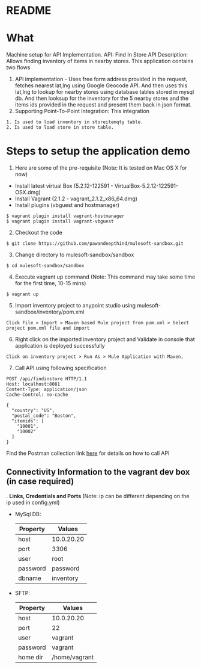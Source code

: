 # README

# What
Machine setup for API Implementation. 
API: Find In Store API 
Description: Allows finding inventory of items in nearby stores. This application contains two flows
  1. API implementation - Uses free form address provided in the request, fetches nearest lat,lng using Google Geocode API. And then uses this lat,lng to lookup for nearby stores using database tables stored in mysql db. And then looksup for the inventory for the 5 nearby stores and the items ids provided in the request and present them back in json format.
  2. Supporting Point-To-Point Integration: This integration 
    
    1. Is used to load inventory in storeitemqty table.
    2. Is used to load store in store table.

# Steps to setup the application demo

1. Here are some of the pre-requisite (Note: It is tested on Mac OS X for now)
  * Install latest virtual Box (5.2.12-122591 - VirtualBox-5.2.12-122591-OSX.dmg)
  * Install Vagrant (2.1.2 - vagrant_2.1.2_x86_64.dmg)
  * Install plugins (vbguest and hostmanager)
    
  ```
  $ vagrant plugin install vagrant-hostmanager
  $ vagrant plugin install vagrant-vbguest
  ```

2. Checkout the code

  ```
  $ git clone https://github.com/pawandeepthind/mulesoft-sandbox.git
  ```
    
3. Change directory to mulesoft-sandbox/sandbox

  ```
  $ cd mulesoft-sandbox/sandbox
  ```

4. Execute vagrant up command (Note: This command may take some time for the first time, 10-15 mins)

  ```
  $ vagrant up
  ```

5. Import inventory project to anypoint studio using mulesoft-sandbox/inventory/pom.xml

  ```
  Click File > Import > Maven based Mule project from pom.xml > Select project pom.xml file and import
  ```

6. Right click on the imported inventory project and Validate in console that application is deployed successfully

  ```
  Click on inventory project > Run As > Mule Application with Maven,
  ```

7. Call API using following specification

  ```
  POST /api/findinstore HTTP/1.1
  Host: localhost:8081
  Content-Type: application/json
  Cache-Control: no-cache

  {
    "country": "US",
    "postal_code": "Boston",
    "itemids": [
      "10001",
      "10002"
    ]
  }
  ```

  Find the Postman collection link [here](FindInStoreDemo.postman_collection.json) for details on how to call API

## Connectivity Information to the vagrant dev box (in case required)
. **Links, Credentials and Ports** (Note: ip can be different depending on the ip used in config.yml)
   * MySql DB: 

      | Property | Values      |
      | -------- | ----------- |
      | host     | 10.0.20.20  |
      | port     | 3306        |
      | user     | root        |
      | password | password    |
      | dbname   | inventory   |

   * SFTP:

      | Property |  Values              |
      | -------- | -------------------- |
      | host     | 10.0.20.20           |
      | port     | 22                   |
      | user     | vagrant              |
      | password | vagrant              |
      | home dir | /home/vagrant        |
